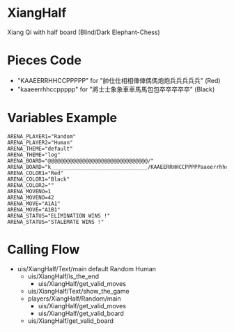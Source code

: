 XiangHalf
=========
Xiang Qi with half board (Blind/Dark Elephant-Chess)

Pieces Code
===========
* "KAAEERRHHCCPPPPP" for "帥仕仕相相俥俥傌傌炮炮兵兵兵兵兵" (Red)
* "kaaeerrhhccppppp" for "將士士象象車車馬馬包包卒卒卒卒卒" (Black)

Variables Example
=================
	ARENA_PLAYER1="Random"
	ARENA_PLAYER2="Human"
	ARENA_THEME="default"
	ARENA_THEME="log"
	ARENA_BOARD="@@@@@@@@@@@@@@@@@@@@@@@@@@@@@@@@/"
	ARENA_BOARD="k_______________________________/KAAEERRHHCCPPPPPaaeerrhhccppppp"
	ARENA_COLOR1="Red"
	ARENA_COLOR1="Black"
	ARENA_COLOR2=""
	ARENA_MOVENO=1
	ARENA_MOVENO=42
	ARENA_MOVE="A1A1"
	ARENA_MOVE="A1B1"
	ARENA_STATUS="ELIMINATION WINS !"
	ARENA_STATUS="STALEMATE WINS !"

Calling Flow
============
* uis/XiangHalf/Text/main default Random Human
	* uis/XiangHalf/is_the_end
		* uis/XiangHalf/get_valid_moves
	* uis/XiangHalf/Text/show_the_game
	* players/XiangHalf/Random/main
		* uis/XiangHalf/get_valid_moves
		* uis/XiangHalf/get_valid_board
	* uis/XiangHalf/get_valid_board
